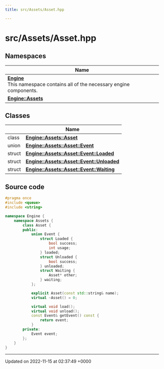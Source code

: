 ```yaml
---
title: src/Assets/Asset.hpp

---
```


# src/Assets/Asset.hpp



## Namespaces

| Name           |
| -------------- |
| **[Engine](/namespaces/namespaceEngine.md)** <br>This namespace contains all of the necessary engine components.  |
| **[Engine::Assets](/namespaces/namespaceEngine_1_1Assets.md)**  |

## Classes

|                | Name           |
| -------------- | -------------- |
| class | **[Engine::Assets::Asset](/classes/classEngine_1_1Assets_1_1Asset.md)**  |
| union | **[Engine::Assets::Asset::Event](/classes/unionEngine_1_1Assets_1_1Asset_1_1Event.md)**  |
| struct | **[Engine::Assets::Asset::Event::Loaded](/classes/structEngine_1_1Assets_1_1Asset_1_1Event_1_1Loaded.md)**  |
| struct | **[Engine::Assets::Asset::Event::Unloaded](/classes/structEngine_1_1Assets_1_1Asset_1_1Event_1_1Unloaded.md)**  |
| struct | **[Engine::Assets::Asset::Event::Waiting](/classes/structEngine_1_1Assets_1_1Asset_1_1Event_1_1Waiting.md)**  |




## Source code

```cpp
#pragma once
#include <queue>
#include <string>

namespace Engine {
    namespace Assets {
        class Asset {
        public:
            union Event {
                struct Loaded {
                    bool success;
                    int usage;
                } loaded;
                struct Unloaded {
                    bool success;
                } unloaded;
                struct Waiting {
                    Asset* other;
                } waiting;
            };

            explicit Asset(const std::string& name);
            virtual ~Asset() = 0;

            virtual void load();
            virtual void unload();
            const Event& getEvent() const {
                return event;
            }
        private:
            Event event;
        };
    }
}
```


-------------------------------

Updated on 2022-11-15 at 02:37:49 +0000
